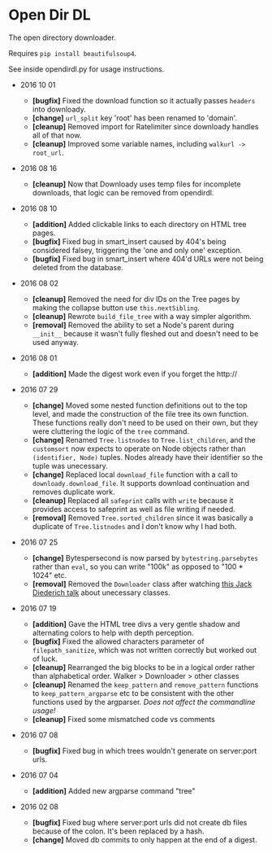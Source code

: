 Open Dir DL
===========

The open directory downloader.

Requires `pip install beautifulsoup4`.

See inside opendirdl.py for usage instructions.

- 2016 10 01
    - **[bugfix]** Fixed the download function so it actually passes `headers` into downloady.
    - **[change]** `url_split` key 'root' has been renamed to 'domain'.
    - **[cleanup]** Removed import for Ratelimiter since downloady handles all of that now.
    - **[cleanup]** Improved some variable names, including `walkurl -> root_url`.

- 2016 08 16
    - **[cleanup]** Now that Downloady uses temp files for incomplete downloads, that logic can be removed from opendirdl.

- 2016 08 10
    - **[addition]** Added clickable links to each directory on HTML tree pages.
    - **[bugfix]** Fixed bug in smart_insert caused by 404's being considered falsey, triggering the 'one and only one' exception.
    - **[bugfix]** Fixed bug in smart_insert where 404'd URLs were not being deleted from the database.

- 2016 08 02
    - **[cleanup]** Removed the need for div IDs on the Tree pages by making the collapse button use `this.nextSibling`.
    - **[cleanup]** Rewrote `build_file_tree` with a way simpler algorithm.
    - **[removal]** Removed the ability to set a Node's parent during `__init__` because it wasn't fully fleshed out and doesn't need to be used anyway.

- 2016 08 01
    - **[addition]** Made the digest work even if you forget the http://
    
- 2016 07 29
    - **[change]** Moved some nested function definitions out to the top level, and made the construction of the file tree its own function. These functions really don't need to be used on their own, but they were cluttering the logic of the `tree` command.
    - **[change]** Renamed `Tree.listnodes` to `Tree.list_children`, and the `customsort` now expects to operate on Node objects rather than `(identifier, Node)` tuples. Nodes already have their identifier so the tuple was unecessary.
    - **[change]** Replaced local `download_file` function with a call to `downloady.download_file`. It supports download continuation and removes duplicate work.
    - **[cleanup]** Replaced all `safeprint` calls with `write` because it provides access to safeprint as well as file writing if needed.
    - **[removal]** Removed `Tree.sorted_children` since it was basically a duplicate of `Tree.listnodes` and I don't know why I had both.

- 2016 07 25
    - **[change]** Bytespersecond is now parsed by `bytestring.parsebytes` rather than `eval`, so you can write "100k" as opposed to "100 * 1024" etc.
    - **[removal]** Removed the `Downloader` class after watching [this Jack Diederich talk](https://youtu.be/o9pEzgHorH0) about unecessary classes.

- 2016 07 19
    - **[addition]** Gave the HTML tree divs a very gentle shadow and alternating colors to help with depth perception.
    - **[bugfix]** Fixed the allowed characters parameter of `filepath_sanitize`, which was not written correctly but worked out of luck.
    - **[cleanup]** Rearranged the big blocks to be in a logical order rather than alphabetical order. Walker > Downloader > other classes
    - **[cleanup]** Renamed the `keep_pattern` and `remove_pattern` functions to `keep_pattern_argparse` etc to be consistent with the other functions used by the argparser. *Does not affect the commandline usage!*
    - **[cleanup]** Fixed some mismatched code vs comments

- 2016 07 08
    - **[bugfix]** Fixed bug in which trees wouldn't generate on server:port urls.

- 2016 07 04
    - **[addition]** Added new argparse command "tree"

- 2016 02 08
    - **[bugfix]** Fixed bug where server:port urls did not create db files because of the colon. It's been replaced by a hash.
    - **[change]** Moved db commits to only happen at the end of a digest.
